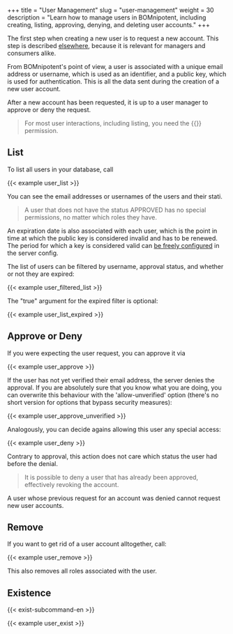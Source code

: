 +++
title = "User Management"
slug = "user-management"
weight = 30
description = "Learn how to manage users in BOMnipotent, including creating, listing, approving, denying, and deleting user accounts."
+++

The first step when creating a new user is to request a new account. This step is described [elsewhere](/client/basics/account-creation/), because it is relevant for managers and consumers alike.

From BOMnipotent's point of view, a user is associated with a unique email address or username, which is used as an identifier, and a public key, which is used for authentication. This is all the data sent during the creation of a new user account.

After a new account has been requested, it is up to a user manager to approve or deny the request.

> For most user interactions, including listing, you need the {{<user-management-en>}} permission.

## List

To list all users in your database, call

{{< example user_list >}}

You can see the email addresses or usernames of the users and their stati. 

> A user that does not have the status APPROVED has no special permissions, no matter which roles they have.

An expiration date is also associated with each user, which is the point in time at which the public key is considered invalid and has to be renewed. The period for which a key is considered valid can [be freely configured](/server/configuration/optional/user-expiration-period/) in the server config.

The list of users can be filtered by username, approval status, and whether or not they are expired:

{{< example user_filtered_list >}}

The "true" argument for the expired filter is optional:

{{< example user_list_expired >}}

## Approve or Deny

If you were expecting the user request, you can approve it via

{{< example user_approve >}}

If the user has not yet verified their email address, the server denies the approval. If you are absolutely sure that you know what you are doing, you can overwrite this behaviour with the 'allow-unverified' option (there's no short version for options that bypass security measures):

{{< example user_approve_unverified >}}

Analogously, you can decide agains allowing this user any special access:

{{< example user_deny >}}

Contrary to approval, this action does not care which status the user had before the denial.

> It is possible to deny a user that has already been approved, effectively revoking the account.

A user whose previous request for an account was denied cannot request new user accounts.

## Remove

If you want to get rid of a user account alltogether, call:

{{< example user_remove >}}

This also removes all roles associated with the user.

## Existence

{{< exist-subcommand-en >}}

{{< example user_exist >}}
